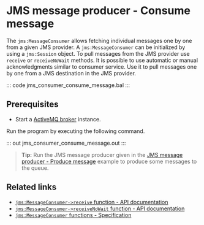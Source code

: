 # JMS message producer - Consume message

The `jms:MessageConsumer` allows fetching individual messages one by one from a given JMS provider. A `jms:MessageConsumer` can be initialized by using a `jms:Session` object. To pull messages from the JMS provider use `receive` or `receiveNoWait` methods. It is possible to use automatic or manual acknowledgments similar to consumer service. Use it to pull messages one by one from a JMS destination in the JMS provider.

::: code jms_consumer_consume_message.bal :::

## Prerequisites
- Start a [ActiveMQ broker](https://activemq.apache.org/getting-started) instance.

Run the program by executing the following command.

::: out jms_consumer_consume_message.out :::

>**Tip:** Run the JMS message producer given in the [JMS message producer - Produce message](/learn/by-example/jms-producer-produce-message-send) example to produce some messages to the queue.

## Related links
- [`jms:MessageConsumer->receive` function - API documentation](https://lib.ballerina.io/ballerinax/java.jms/latest#MessageConsumer-receive)
- [`jms:MessageConsumer->receiveNoWait` function - API documentation](https://lib.ballerina.io/ballerinax/java.jms/latest#MessageConsumer-receiveNoWait)
- [`jms:MessageConsumer` functions - Specification](https://github.com/ballerina-platform/module-ballerinax-java.jms/blob/master/docs/spec/spec.md#61-functions)
